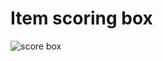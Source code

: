 # Item scoring box
![score box](https://user-images.githubusercontent.com/92257857/194306709-ce3e1dcc-3559-4230-b3f7-4f1640cf41ec.gif)

